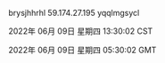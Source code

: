 brysjhhrhl 59.174.27.195 yqqlmgsycl

2022年 06月 09日 星期四 13:30:02 CST

2022年 06月 09日 星期四 05:30:02 GMT

